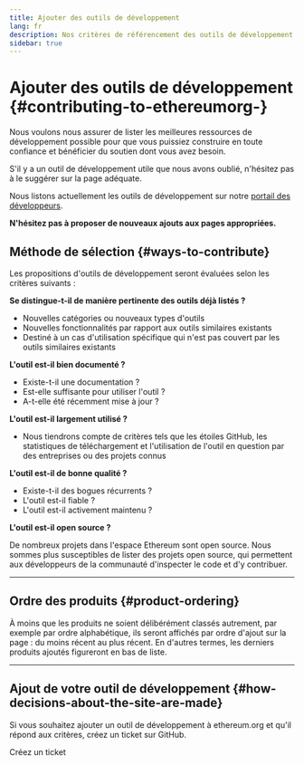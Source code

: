 ```yaml
---
title: Ajouter des outils de développement
lang: fr
description: Nos critères de référencement des outils de développement sur ethereum.org
sidebar: true
---
```


# Ajouter des outils de développement {#contributing-to-ethereumorg-}

Nous voulons nous assurer de lister les meilleures ressources de développement possible pour que vous puissiez construire en toute confiance et bénéficier du soutien dont vous avez besoin.

S'il y a un outil de développement utile que nous avons oublié, n'hésitez pas à le suggérer sur la page adéquate.

Nous listons actuellement les outils de développement sur notre [portail des développeurs](/developers/).

**N'hésitez pas à proposer de nouveaux ajouts aux pages appropriées.**

## Méthode de sélection {#ways-to-contribute}

Les propositions d'outils de développement seront évaluées selon les critères suivants :

**Se distingue-t-il de manière pertinente des outils déjà listés ?**

- Nouvelles catégories ou nouveaux types d'outils
- Nouvelles fonctionnalités par rapport aux outils similaires existants
- Destiné à un cas d'utilisation spécifique qui n'est pas couvert par les outils similaires existants

**L'outil est-il bien documenté ?**

- Existe-t-il une documentation ?
- Est-elle suffisante pour utiliser l'outil ?
- A-t-elle été récemment mise à jour ?

**L'outil est-il largement utilisé ?**

- Nous tiendrons compte de critères tels que les étoiles GitHub, les statistiques de téléchargement et l'utilisation de l'outil en question par des entreprises ou des projets connus

**L'outil est-il de bonne qualité ?**

- Existe-t-il des bogues récurrents ?
- L'outil est-il fiable ?
- L'outil est-il activement maintenu ?

**L'outil est-il open source ?**

De nombreux projets dans l'espace Ethereum sont open source. Nous sommes plus susceptibles de lister des projets open source, qui permettent aux développeurs de la communauté d'inspecter le code et d'y contribuer.

---

## Ordre des produits {#product-ordering}

À moins que les produits ne soient délibérément classés autrement, par exemple par ordre alphabétique, ils seront affichés par ordre d'ajout sur la page : du moins récent au plus récent. En d'autres termes, les derniers produits ajoutés figureront en bas de liste.

---

## Ajout de votre outil de développement {#how-decisions-about-the-site-are-made}

Si vous souhaitez ajouter un outil de développement à ethereum.org et qu'il répond aux critères, créez un ticket sur GitHub.

<ButtonLink to="https://github.com/ethereum/ethereum-org-website/issues/new?assignees=&labels=Type%3A+Feature&template=suggest_dev_tool.md&title=">
  Créez un ticket
</ButtonLink>
